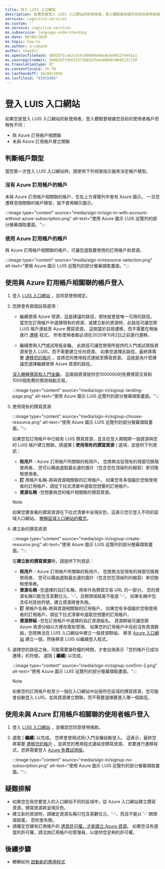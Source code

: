 ```yaml
---
title: 登入 LUIS 入口網站
description: 如果您是登入 LUIS 入口網站的新使用者，登入體驗會根據您目前的使用者帳戶而稍有不同。
services: cognitive-services
ms.custom: ''
ms.service: cognitive-services
ms.subservice: language-understanding
ms.date: 09/08/2020
ms.topic: how-to
ms.author: a-sakand
author: skandil
ms.openlocfilehash: d801971ca62c416c66608b40aab3e8052fe941a1
ms.sourcegitcommit: 50802bffd56155f3b01bfb4ed009b70045131750
ms.translationtype: MT
ms.contentlocale: zh-TW
ms.lasthandoff: 10/09/2020
ms.locfileid: "91931405"
---
```

# <a name="sign-in-to-luis-portal"></a>登入 LUIS 入口網站

如果您是登入 LUIS 入口網站的新使用者，登入體驗會根據您目前的使用者帳戶而稍有不同：
  * 與 Azure 訂用帳戶相關聯
  * 未與 Azure 訂用帳戶建立關聯

## <a name="determine-account-type"></a>判斷帳戶類型

當您第一次登入 LUIS 入口網站時，請使用下列視覺指示器來決定帳戶類型。

### <a name="account-without-azure-subscription"></a>沒有 Azure 訂用帳戶的帳戶

未與 Azure 訂用帳戶相關聯的帳戶，在右上方導覽列中會有 Azure 圖示。 一旦您遷移至相關聯的帳戶類型，就不會再顯示圖示。

:::image type="content" source="media/sign-in/sign-in-with-account-without-azure-subscription.png" alt-text="使用 Azure 圖示 LUIS 巡覽列的部分螢幕擷取畫面。":::

### <a name="account-with-azure-subscription"></a>使用 Azure 訂用帳戶的帳戶

與 Azure 訂用帳戶相關聯的帳戶，可讓您選取要使用的訂用帳戶和資源。

:::image type="content" source="media/sign-in/resource-selection.png" alt-text="使用 Azure 圖示 LUIS 巡覽列的部分螢幕擷取畫面。":::

## <a name="sign-in-with-account-associated-with-an-azure-subscription"></a>使用與 Azure 訂用帳戶相關聯的帳戶登入

1. 登入 [LUIS 入口網站](https://www.luis.ai) ，並同意使用規定。

1. 您將會有兩個註冊選項：

    * 繼續使用 Azure 資源，這是建議的路徑，很快就會是唯一可用的路徑。 當您在訂用帳戶中選擇現有的資源，或建立新的資源時，此路徑可讓您將 LUIS 帳戶連結至 Azure 撰寫資源。 這相當於註冊遷移，而不需要在稍後進行 [遷移](luis-migration-authoring.md#what-is-migration) 程式。 所有使用者都必須在2020年11月2日之前進行遷移。

    * 繼續使用入門或試用版金鑰。 此路徑可讓您使用所提供的入門或試用版資源來登入 LUIS，而不需要建立任何資源。 如果您選擇此路徑，最終將需要 [遷移您的帳戶](luis-migration-authoring.md#migration-steps) ，並將您的應用程式連結至撰寫資源。 這就是為什麼建議您選擇繼續使用 Azure 資源的路徑。

    [深入瞭解撰寫和入門金鑰](luis-how-to-azure-subscription.md#luis-resources)。 這兩個資源提供您1000000的免費撰寫交易和1000個免費的預測端點交易。

    :::image type="content" source="media/sign-in/signup-landing-page.png" alt-text="使用 Azure 圖示 LUIS 巡覽列的部分螢幕擷取畫面。":::

1. 使用現有的撰寫資源

    :::image type="content" source="media/sign-in/signup-choose-resource.png" alt-text="使用 Azure 圖示 LUIS 巡覽列的部分螢幕擷取畫面。":::

    如果您在訂用帳戶中已經有 LUIS 撰寫資源，並且在登入期間將一個資源與您的 LUIS 帳戶建立關聯，請選擇 [ **使用現有的撰寫資源** ] 選項，並提供下列資訊：

    * **租用戶** - Azure 訂用帳戶所關聯的租用戶。 您將無法從現有的視窗切換租使用者。 您可以藉由選取最右邊的圖片（包含您在頂端列的縮寫）來切換租使用者。
    * **訂** 用帳戶名稱-將與資源相關聯的訂用帳戶。 如果您有多個屬於您租使用者的訂用帳戶，請從下拉式清單中選取您想要的訂用帳戶。
    * **資源名稱** -您想要與您的帳戶相關聯的撰寫資源。

    > [!Note]
    > 如果您要查看的撰寫資源在下拉式清單中呈現灰色，這表示您已登入不同的區域入口網站。 [瞭解區域入口網站的概念](luis-reference-regions.md#luis-authoring-regions)。

1. 建立新的撰寫資源

    :::image type="content" source="media/sign-in/signup-create-resource.png" alt-text="使用 Azure 圖示 LUIS 巡覽列的部分螢幕擷取畫面。":::

    在**建立新的撰寫資源**時，請提供下列資訊：

    * **租用戶** - Azure 訂用帳戶所關聯的租用戶。 您將無法從現有的視窗切換租使用者。 您可以藉由選取最右邊的圖片（包含您在頂端列的縮寫）來切換租使用者。
    * **資源名稱** -您選擇的自訂名稱，用來作為撰寫交易 URL 的一部分。 您的資源名稱只能包含英數位元、'-'，且開頭或結尾不能是 '-'。 如果名稱中包含任何其他符號，建立資源將會失敗。
    * **訂** 用帳戶名稱-將與資源相關聯的訂用帳戶。 如果您有多個屬於您租使用者的訂用帳戶，請從下拉式清單中選取您想要的訂用帳戶。
    * **資源群組** -您在訂用帳戶中選擇的自訂資源組名。 資源群組可讓您將 Azure 資源分組以方便存取和管理。 如果您的訂用帳戶中目前沒有資源群組，您將無法在 LUIS 入口網站中建立一個資源群組。 移至 [Azure 入口網站](https://ms.portal.azure.com/#create/Microsoft.ResourceGroup) 建立一個，然後移至 LUIS 以繼續登入程式。

1. 選擇您的路徑之後，可能需要幾秒鐘的時間，才會出現表示「您的帳戶已成功遷移」的符號。 選取 [ **繼續**] 以完成。

    :::image type="content" source="media/sign-in/signup-confirm-2.png" alt-text="使用 Azure 圖示 LUIS 巡覽列的部分螢幕擷取畫面。":::

    > [!Note]
    > 如果您的訂用帳戶和至少一個在入口網站中註冊所在區域的撰寫資源，您可能會自動登入 LUIS，並與資源建立關聯，而不需要選擇要進入哪一個路徑。


## <a name="sign-in-with-user-account-not-associated-with-an-azure-subscription"></a>使用未與 Azure 訂用帳戶相關聯的使用者帳戶登入

1. 登入 [LUIS 入口網站](https://www.luis.ai) ，並確認您同意使用條款。

1. 選取 [ **繼續**] 以完成。 您將會使用試用/入門金鑰自動登入。 這表示，最終您將需要 [遷移您的帳戶](luis-migration-authoring.md#migration-steps) ，並將您的應用程式連結至撰寫資源。 若要進行遷移程式，您將需要登入 [Azure 免費試用版](https://azure.microsoft.com/free/)。

    :::image type="content" source="media/sign-in/signup-no-subscription.png" alt-text="使用 Azure 圖示 LUIS 巡覽列的部分螢幕擷取畫面。":::

## <a name="troubleshooting"></a>疑難排解

* 如果您在與您要登入的入口網站不同的區域中，從 Azure 入口網站建立撰寫資源，撰寫資源將呈現灰色。
* 建立新的資源時，請確定資源名稱只包含英數位元、'-'，而且不能以 '-' 開頭或結尾。 否則會失敗。
* 請確定您擁有訂用帳戶的 [適當許可權，才能建立 Azure 資源](../../role-based-access-control/rbac-and-directory-admin-roles.md#azure-roles)。 如果您沒有適當的許可權，請洽詢訂用帳戶的管理員，以提供您足夠的許可權。

## <a name="next-steps"></a>後續步驟

* 瞭解如何 [啟動新的應用程式](luis-how-to-start-new-app.md)
